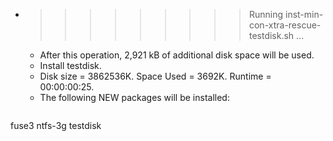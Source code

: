 * >>>>>>>>> Running inst-min-con-xtra-rescue-testdisk.sh ...
  * After this operation, 2,921 kB of additional disk space will be used.
  * Install testdisk.
  * Disk size = 3862536K. Space Used = 3692K. Runtime = 00:00:00:25.
  * The following NEW packages will be installed:
  ```bash
fuse3 ntfs-3g testdisk
  ```
